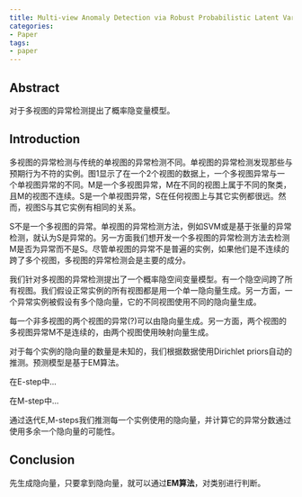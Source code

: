 ```yaml
---
title: Multi-view Anomaly Detection via Robust Probabilistic Latent Variable Models
categories:
- Paper
tags:
- paper
---
```


## Abstract

对于多视图的异常检测提出了概率隐变量模型。

## Introduction

多视图的异常检测与传统的单视图的异常检测不同。单视图的异常检测发现那些与预期行为不符的实例。图1显示了在一个2个视图的数据上，一个多视图异常与一个单视图异常的不同。M是一个多视图异常，M在不同的视图上属于不同的聚类，且M的视图不连续。S是一个单视图异常，S在任何视图上与其它实例都很远。然而，视图S与其它实例有相同的关系。

S不是一个多视图的异常。单视图的异常检测方法，例如SVM或是基于张量的异常检测，就认为S是异常的。另一方面我们想开发一个多视图的异常检测方法去检测M是否为异常而不是S。尽管单视图的异常不是普遍的实例，如果他们是不连续的跨了多个视图，多视图的异常检测会是主要的成分。

我们针对多视图的异常检测提出了一个概率隐空间变量模型。有一个隐空间跨了所有视图。我们假设正常实例的所有视图都是用一个单一隐向量生成。另一方面，一个异常实例被假设有多个隐向量，它的不同视图使用不同的隐向量生成。

每一个非多视图的两个视图的异常(?)可以由隐向量生成。另一方面，两个视图的多视图异常M不是连续的，由两个视图使用映射向量生成。

对于每个实例的隐向量的数量是未知的，我们根据数据使用Dirichlet priors自动的推测。预测模型是基于EM算法。

在E-step中...

在M-step中...

通过迭代E,M-steps我们推测每一个实例使用的隐向量，并计算它的异常分数通过使用多余一个隐向量的可能性。

## Conclusion

先生成隐向量，只要拿到隐向量，就可以通过**EM算法**，对类别进行判断。

